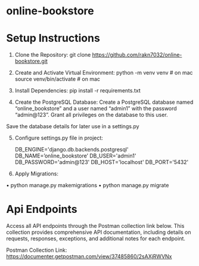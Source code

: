 # online-bookstore

# Setup Instructions

1. Clone the Repository:
  git clone https://github.com/rakn7032/online-bookstore.git

2. Create and Activate Virtual Environment:
  python -m venv venv  # on mac
  source venv/bin/activate  # on mac

3. Install Dependencies:
  pip install -r requirements.txt

4. Create the PostgreSQL Database:
  Create a PostgreSQL database named “online_bookstore”  and a user named “admin1”
 with the password “admin@123”. 
Grant all privileges on the database to this user.

  Save the database details for later use in a settings.py
  
5. Configure settings.py file in project:
   
    DB_ENGINE='django.db.backends.postgresql'
    DB_NAME=’online_bookstore’
    DB_USER='admin1'
    DB_PASSWORD='admin@123'
    DB_HOST='localhost'
    DB_PORT='5432'
   

7. Apply Migrations:

  • python manage.py makemigrations
  • python manage.py migrate

# Api Endpoints

Access all API endpoints through the Postman collection link below. This collection provides comprehensive API documentation, including details on requests, responses, exceptions, and additional notes for each endpoint.

Postman Collection Link: https://documenter.getpostman.com/view/37485860/2sAXjRWVNx
